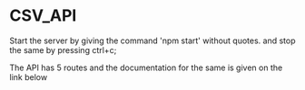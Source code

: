 # CSV_API

Start the server by giving the command 'npm start' without quotes.
and stop the same by pressing ctrl+c;

The API has 5 routes and the documentation for the same is given on the link below
